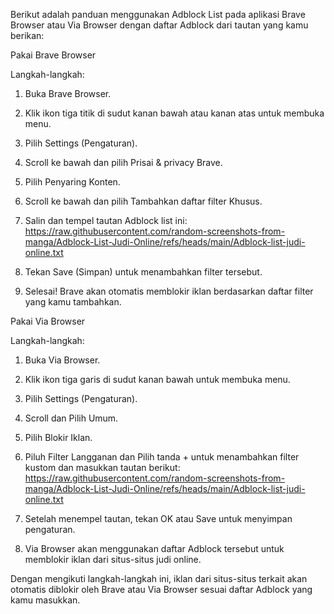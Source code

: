 Berikut adalah panduan menggunakan Adblock List pada aplikasi Brave Browser atau Via Browser dengan daftar Adblock dari tautan yang kamu berikan:

Pakai Brave Browser

Langkah-langkah:

1. Buka Brave Browser.


2. Klik ikon tiga titik di sudut kanan bawah atau kanan atas untuk membuka menu.


3. Pilih Settings (Pengaturan).


4. Scroll ke bawah dan pilih Prisai & privacy Brave.


5. Pilih Penyaring Konten.


6. Scroll ke bawah dan pilih Tambahkan daftar filter Khusus.


8. Salin dan tempel tautan Adblock list ini:
https://raw.githubusercontent.com/random-screenshots-from-manga/Adblock-List-Judi-Online/refs/heads/main/Adblock-list-judi-online.txt


9. Tekan Save (Simpan) untuk menambahkan filter tersebut.


10. Selesai! Brave akan otomatis memblokir iklan berdasarkan daftar filter yang kamu tambahkan.

Pakai Via Browser

Langkah-langkah:

1. Buka Via Browser.


2. Klik ikon tiga garis di sudut kanan bawah untuk membuka menu.


3. Pilih Settings (Pengaturan).


4. Scroll dan Pilih Umum.


5. Pilih Blokir Iklan.


6. Piluh Filter Langganan dan Pilih tanda + untuk menambahkan filter kustom dan masukkan tautan berikut:
https://raw.githubusercontent.com/random-screenshots-from-manga/Adblock-List-Judi-Online/refs/heads/main/Adblock-list-judi-online.txt


7. Setelah menempel tautan, tekan OK atau Save untuk menyimpan pengaturan.



8. Via Browser akan menggunakan daftar Adblock tersebut untuk memblokir iklan dari situs-situs judi online.



Dengan mengikuti langkah-langkah ini, iklan dari situs-situs terkait akan otomatis diblokir oleh Brave atau Via Browser sesuai daftar Adblock yang kamu masukkan.

